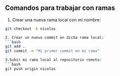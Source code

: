 ## Comandos para trabajar con ramas


1. Crear una nueva rama local con mi nombre:
```bash
git checkout -b nicolas

2. Crear un nuevo commit en dicha rama local:
```bash
git add .
git commit -m "Mi primer commit en mi rama"

3.Subir mi rama local al repositorio remoto:
```bash
git push origin nicolas
